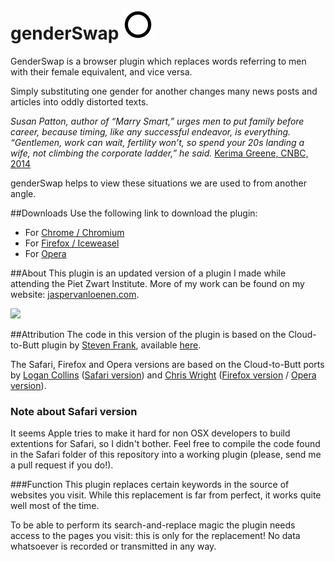 # genderSwap ![](https://raw.githubusercontent.com/javl/genderSwap/master/icons/icon_48.png "")

GenderSwap is a browser plugin which replaces words referring to men with their female equivalent, and vice versa.

Simply substituting one gender for another changes many news posts and articles into oddly distorted texts. 

_Susan Patton, author of “Marry Smart,” urges men to put family before career, because timing, like any successful endeavor, is everything. “Gentlemen, work can wait, fertility won’t, so spend your 20s landing a wife, not climbing the corporate ladder,” he said._ [Kerima Greene, CNBC, 2014](http://www.cnbc.com/id/101817054)

genderSwap helps to view these situations we are used to from another angle.

##Downloads
Use the following link to download the plugin:

  * For [Chrome / Chromium](https://github.com/javl/genderSwap/blob/master/chrome/genderSwap.crx?raw=true)
  * For [Firefox / Iceweasel](https://github.com/javl/genderSwap/blob/master/firefox/genderSwap.xpi?raw=true)
  * For [Opera](https://github.com/javl/genderSwap/blob/master/opera/genderSwap.oex?raw=true)

##About
This plugin is an updated version of a plugin I made while attending the Piet Zwart Institute. More of my work can be found on my website: [jaspervanloenen.com](http://jaspervanloenen.com).

![](http://jaspervanloenen.com/uploads/genderSwap01-500x756.png "")

##Attribution
The code in this version of the plugin is based on the Cloud-to-Butt plugin by [Steven Frank](https://github.com/panicsteve), available [here](https://github.com/panicsteve/cloud-to-butt).

The Safari, Firefox and Opera versions are based on the Cloud-to-Butt ports by [Logan Collins](https://github.com/logancollins) ([Safari version](https://github.com/logancollins/cloud-to-butt-safari)) and [Chris Wright](https://github.com/DaveRandom) ([Firefox version](https://github.com/DaveRandom/cloud-to-butt-mozilla) / [Opera version](https://github.com/DaveRandom/cloud-to-butt-opera)).

### Note about Safari version
It seems Apple tries to make it hard for non OSX developers to build extentions for Safari, so I didn't bother. Feel free to compile the code found in the Safari folder of this repository into a working plugin (please, send me a pull request if you do!).

###Function
This plugin replaces certain keywords in the source of websites you visit. While this replacement is far from perfect, it works quite well most of the time.

To be able to perform its search-and-replace magic the plugin needs access to the pages you visit: this is only for the replacement! No data whatsoever is recorded or transmitted in any way.
